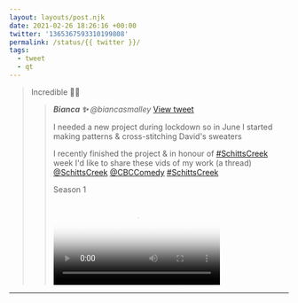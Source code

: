 ```yaml
---
layout: layouts/post.njk
date: 2021-02-26 18:26:16 +00:00
twitter: '1365367593310199808'
permalink: /status/{{ twitter }}/
tags: 
  - tweet
  - qt
---
```


> Incredible 👕💛 
> 
> > <cite>**Bianca ✨** @biancasmalley</cite> [View tweet](https://twitter.com/biancasmalley/status/1364984538125000706)
> > 
> > I needed a new project during lockdown so in June I started making patterns & cross-stitching David's sweaters 
> > 
> > I recently finished the project & in honour of [#SchittsCreek](https://twitter.com/hashtag/SchittsCreek) week I'd like to share these vids of my work (a thread) [@SchittsCreek](https://twitter.com/SchittsCreek) [@CBCComedy](https://twitter.com/CBCComedy) [#SchittsCreek](https://twitter.com/hashtag/SchittsCreek)
> > 
> > Season 1
> > 
> > <video controls preload="metadata" poster="/img/_qt/_FK6U7nCLw6fQqvS.jpg"><source src="/img/_qt/kBLBUa93fjUamABC.mp4">Your browser does not support the video tag.</video>

---
